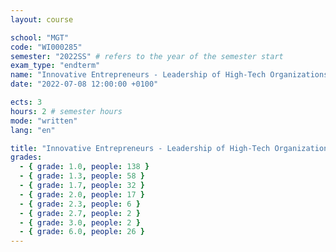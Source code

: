 ```yaml
---
layout: course

school: "MGT"
code: "WI000285"
semester: "2022SS" # refers to the year of the semester start
exam_type: "endterm"
name: "Innovative Entrepreneurs - Leadership of High-Tech Organizations"
date: "2022-07-08 12:00:00 +0100"

ects: 3
hours: 2 # semester hours
mode: "written"
lang: "en"

title: "Innovative Entrepreneurs - Leadership of High-Tech Organizations 2022SS Endterm"
grades:
  - { grade: 1.0, people: 138 }
  - { grade: 1.3, people: 58 }
  - { grade: 1.7, people: 32 }
  - { grade: 2.0, people: 17 }
  - { grade: 2.3, people: 6 }
  - { grade: 2.7, people: 2 }
  - { grade: 3.0, people: 2 }
  - { grade: 6.0, people: 26 }
---
```



